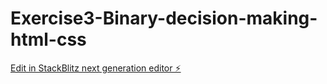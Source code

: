 # Exercise3-Binary-decision-making-html-css

[Edit in StackBlitz next generation editor ⚡️](https://stackblitz.com/~/github.com/221978021-LE-Mokoena/Exercise3-Binary-decision-making-html-css)